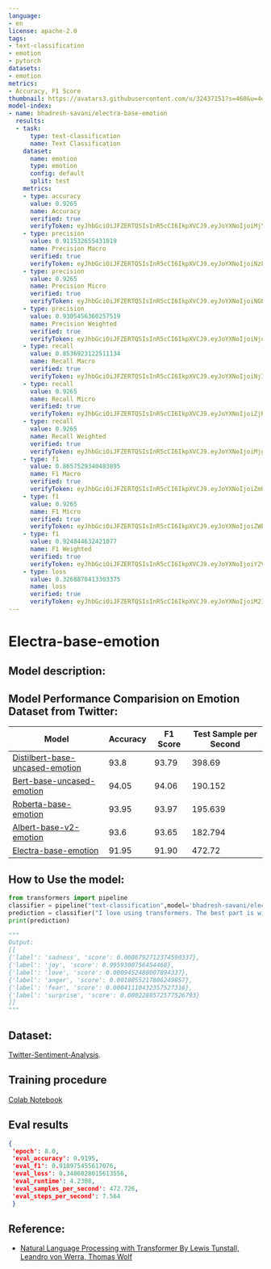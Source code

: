 ```yaml
---
language:
- en
license: apache-2.0
tags:
- text-classification
- emotion
- pytorch
datasets:
- emotion
metrics:
- Accuracy, F1 Score
thumbnail: https://avatars3.githubusercontent.com/u/32437151?s=460&u=4ec59abc8d21d5feea3dab323d23a5860e6996a4&v=4
model-index:
- name: bhadresh-savani/electra-base-emotion
  results:
  - task:
      type: text-classification
      name: Text Classification
    dataset:
      name: emotion
      type: emotion
      config: default
      split: test
    metrics:
    - type: accuracy
      value: 0.9265
      name: Accuracy
      verified: true
      verifyToken: eyJhbGciOiJFZERTQSIsInR5cCI6IkpXVCJ9.eyJoYXNoIjoiMjYwNGQxMzRmMjViNzVhODJjM2UxOGNkYmNjOTE3OTczNzUxN2IyNGY1ZmFiY2VlNzNkOWY3M2I5YmZlNDlmMyIsInZlcnNpb24iOjF9.4e7MLUVHIBXYIwOgAcSDRJ7ziMXMSwk2-Ip8DH1RjxBDthc4MiBglMxbOUUjSzTPtSSEZKqfTZonUq7yR_rwBQ
    - type: precision
      value: 0.911532655431019
      name: Precision Macro
      verified: true
      verifyToken: eyJhbGciOiJFZERTQSIsInR5cCI6IkpXVCJ9.eyJoYXNoIjoiNzFkYzRjZGUwYmJmNmUxYjM3NzY3NWY0NzBhZjU5MDQxZWY4ZjA3OWMwMjQxMWJlODg5ZjIxZWFhYTg0ZGY2NCIsInZlcnNpb24iOjF9.I0j92y0SToxjoKkKX7AD8h5p3pDePSdQwOCBeZj-OGF0MRBeqo1Ejg-1snFFplU0mtoFF6rCvRq9WosqvRhfCA
    - type: precision
      value: 0.9265
      name: Precision Micro
      verified: true
      verifyToken: eyJhbGciOiJFZERTQSIsInR5cCI6IkpXVCJ9.eyJoYXNoIjoiNGE2YzUyN2ZhYTdjZjQ4OWVkN2M4MzhjZWM0YzAyYWU2YjllZDYzOTYxYTZlZDAxNjA4ODY5NTk1MmE3ODQwZiIsInZlcnNpb24iOjF9.VQSaLzlreAIfy0iDJsCo-Mg1xF4gMv-KQkeIzoTKLhyp3V7rn5d5oaD8EEsay3gDamSC-xj8LndOqFL1AokZCg
    - type: precision
      value: 0.9305456360257519
      name: Precision Weighted
      verified: true
      verifyToken: eyJhbGciOiJFZERTQSIsInR5cCI6IkpXVCJ9.eyJoYXNoIjoiNjcyZDdjMWE5YzhlNWUyZDg5YWUwOGRkYWFiMDNmMTY4N2QxZDg1YTU0MGQ2ZWI1ZDI5Mjk2MTVmN2JmZTA1YiIsInZlcnNpb24iOjF9.EvcL-mfmJ3rGQCaVRejoWplButUT_dQjgwPw-rWlqSC7Ex3reLa3hQ9PtYuXtYM3ymVl77rFgW2Yxf3lIn6RBg
    - type: recall
      value: 0.8536923122511134
      name: Recall Macro
      verified: true
      verifyToken: eyJhbGciOiJFZERTQSIsInR5cCI6IkpXVCJ9.eyJoYXNoIjoiNjIwNjU1ZmIwYzgyYzNmNmY2NDkyNjA2MDg0NDcxOWQwMmJmZTFlYzg0NjI0YWMxNzhmYTQwNzU0Yzg5ZTk4MCIsInZlcnNpb24iOjF9.8he8WOjzHqJp5h2TUig7oDrn4jwSbSB1J69fmh-2UUrpH46VpwxD5bO0MG3Nm4HHYK2ZIzPb-sTX7hhMJHM7Bw
    - type: recall
      value: 0.9265
      name: Recall Micro
      verified: true
      verifyToken: eyJhbGciOiJFZERTQSIsInR5cCI6IkpXVCJ9.eyJoYXNoIjoiZjRiODljZTc0ZDU3YWNlZTRlYjQwY2M5YWFiY2VkOWM5Yjg5NjYzZTNkYTA1ZTc3ZjU3YjY3ZGMzNWFiNTNhNSIsInZlcnNpb24iOjF9.W74pDxOq18_Wr3Mmd0f1whXMJuVT3DhmYCWh3Z_VKB6QMSgNUf4l1iBYukIT8Lrwr50z4pscBGY3YktlUgg5Bg
    - type: recall
      value: 0.9265
      name: Recall Weighted
      verified: true
      verifyToken: eyJhbGciOiJFZERTQSIsInR5cCI6IkpXVCJ9.eyJoYXNoIjoiMjgxNDhjMDcwZTA2ZWQ2NTFlMTFjOGU4NDE4ZDY0MDJjNGMwOGYzMDViYTM5Y2M5ZTc2NDM3OTdmYTc1NzhhMiIsInZlcnNpb24iOjF9.x4sUtEJWliLYqyKkKMEvb10lSxqN8vhrmSAnwtyCp0tEag6DUNEUA6_nojaC3ABIDb4ZwVd7JIcQ5yD2PKU-Dg
    - type: f1
      value: 0.8657529340483895
      name: F1 Macro
      verified: true
      verifyToken: eyJhbGciOiJFZERTQSIsInR5cCI6IkpXVCJ9.eyJoYXNoIjoiZmUzZjNiOTZhNjE0ZWE5NDI2NzBmOGViYTc0NWYwYWQ3ZjA1ZTE1NmM5ZWRiZjA0NGYyZDM2OWE5YzA4NDY1MyIsInZlcnNpb24iOjF9.OLYrJI7nW4-nvCbEsJDIwyGL9lI1UNM-TBpMmosbkUCLu8MhhCdMo0tdKRaCRoDUtfLlwcUG9mOayAsDdfrqCw
    - type: f1
      value: 0.9265
      name: F1 Micro
      verified: true
      verifyToken: eyJhbGciOiJFZERTQSIsInR5cCI6IkpXVCJ9.eyJoYXNoIjoiZWE1ZDI1MzA3YTcwODU0NTgxYTNmYjc5ZDZkYzI3OWZmYjNlNjI5OWI4MDE4NDRhOWMyNWZiMjZlMTIwNWU3YSIsInZlcnNpb24iOjF9.ZpLdxeqJjKiLxUxRIVbBZa9u5w0UMPKVwvOha4tHMTiyq3RaW8TNOkFdO7TIsgxoPdQb6wzWNDojrqJOY4vsDg
    - type: f1
      value: 0.924844632421077
      name: F1 Weighted
      verified: true
      verifyToken: eyJhbGciOiJFZERTQSIsInR5cCI6IkpXVCJ9.eyJoYXNoIjoiY2VhNWZmM2E4NDI5NmRiMWJkNDk2MDMyMDZmYmE2ODBlNTA2NTdhYTc4NzRkOGU1ODczZDU4MTdhYTZlOTRiZCIsInZlcnNpb24iOjF9.93XiZO_2N0nLa2PU3TICEOT8HjURPzpaAVD_5e5MFMHrtMIB1Barg0cvzc3TCisKxV_vlt1i20d2YwtfWKgrBQ
    - type: loss
      value: 0.3268870413303375
      name: loss
      verified: true
      verifyToken: eyJhbGciOiJFZERTQSIsInR5cCI6IkpXVCJ9.eyJoYXNoIjoiM2IyMjdlMWZkNjQwNWVkYzU1MWYyODJkMzAwOWJmZWJiYTI0OGRlZjhkMmZkN2JhMjJmMDdkMzQ1Y2U3NDY3MyIsInZlcnNpb24iOjF9.aEnyBFvFKixU1zh5GYkIUDcf4uD6PV7pESdbdvG_oJ1lIisOg6CEb6nekcYtDebcoL3q1cbrBdhgK6dgdShJBQ
---
```

# Electra-base-emotion

## Model description:

## Model Performance Comparision on Emotion Dataset from Twitter:

| Model | Accuracy | F1 Score |  Test Sample per Second |
| --- | --- | --- | --- |
| [Distilbert-base-uncased-emotion](https://huggingface.co/bhadresh-savani/distilbert-base-uncased-emotion) | 93.8 | 93.79 | 398.69 |
| [Bert-base-uncased-emotion](https://huggingface.co/bhadresh-savani/bert-base-uncased-emotion) | 94.05 | 94.06 | 190.152 |
| [Roberta-base-emotion](https://huggingface.co/bhadresh-savani/roberta-base-emotion) | 93.95 | 93.97| 195.639 |
| [Albert-base-v2-emotion](https://huggingface.co/bhadresh-savani/albert-base-v2-emotion) | 93.6 | 93.65 | 182.794 |
| [Electra-base-emotion](https://huggingface.co/bhadresh-savani/electra-base-emotion) | 91.95 | 91.90 | 472.72 |

## How to Use the model:
```python
from transformers import pipeline
classifier = pipeline("text-classification",model='bhadresh-savani/electra-base-emotion', return_all_scores=True)
prediction = classifier("I love using transformers. The best part is wide range of support and its easy to use", )
print(prediction)

"""
Output:
[[
{'label': 'sadness', 'score': 0.0006792712374590337}, 
{'label': 'joy', 'score': 0.9959300756454468}, 
{'label': 'love', 'score': 0.0009452480007894337}, 
{'label': 'anger', 'score': 0.0018055217806249857}, 
{'label': 'fear', 'score': 0.00041110432357527316}, 
{'label': 'surprise', 'score': 0.0002288572577526793}
]]
"""
```

## Dataset:
[Twitter-Sentiment-Analysis](https://huggingface.co/nlp/viewer/?dataset=emotion).

## Training procedure
[Colab Notebook](https://github.com/bhadreshpsavani/ExploringSentimentalAnalysis/blob/main/SentimentalAnalysisWithDistilbert.ipynb)

## Eval results
```json
{
 'epoch': 8.0,
 'eval_accuracy': 0.9195,
 'eval_f1': 0.918975455617076,
 'eval_loss': 0.3486028015613556,
 'eval_runtime': 4.2308,
 'eval_samples_per_second': 472.726,
 'eval_steps_per_second': 7.564
 }
 ```

## Reference:
* [Natural Language Processing with Transformer By Lewis Tunstall, Leandro von Werra, Thomas Wolf](https://learning.oreilly.com/library/view/natural-language-processing/9781098103231/)